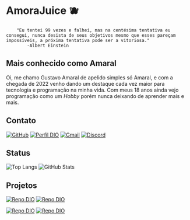 # AmoraJuice 🫐
        "Eu tentei 99 vezes e falhei, mas na centésima tentativa eu consegui, nunca desista de seus objetivos mesmo que esses pareçam impossíveis, a próxima tentativa pode ser a vitoriosa." 
            -Albert Einstein
## Mais conhecido como Amaral
Oi, me chamo Gustavo Amaral de apelido simples só Amaral, e com a chegada de 2022 venho dando um destaque cada vez maior para tecnologia e programação na minha vida. Com meus 18 anos ainda vejo programação como um *Hobby* porém nunca deixando de aprender mais e mais.

## Contato
[![GitHub](https://img.shields.io/badge/GitHub-000?style=for-the-badge&logo=github&logoColor=fff)](https://github.com/AmoraJuice)
[![Perfil DIO](https://img.shields.io/badge/DIO-000?style=for-the-badge&logo=dio)](https://www.dio.me/users/gustavoamaraldcruz/)
[![Gmail](https://img.shields.io/badge/Gmail-000?style=for-the-badge&logo=gmail&logoColor=fff)](gustavoamaraldcruz@gmail.com)
[![Discord](https://img.shields.io/badge/Discord-000?style=for-the-badge&logo=discord&logoColor=fff)](amaralfqz)

## Status
![Top Langs](https://github-readme-stats-git-masterrstaa-rickstaa.vercel.app/api/top-langs/?username=AmoraJuice&bg_color=000&border_color=ffff00&title_color=00ffff&text_color=ffff00)
![GitHub Stats](https://github-readme-stats.vercel.app/api?username=AmoraJuice&theme=transparent&bg_color=000&border_color=0000ff&show_icons=true&icon_color=0080ff&title_color=8000ff&text_color=FFF)


## Projetos
[![Repo DIO](https://github-readme-stats.vercel.app/api/pin/?username=elidianaandrade&repo=dio-lab-open-source&bg_color=000&border_color=E94D5F&show_icons=true&icon_color=30A3DC&title_color=30A3DC&text_color=FFF)](https://github.com/elidianaandrade/dio-lab-open-source)
[![Repo DIO](https://github-readme-stats.vercel.app/api/pin/?username=AmoraJuice&repo=Java-GerenciamentoDBiblioteca-Project&bg_color=000&border_color=30A3DC&show_icons=true&icon_color=30A3DC&title_color=E94D5F&text_color=FFF)](https://github.com/AmoraJuice/Java-GerenciamentoDBiblioteca-Project.git)

[![Repo DIO](https://github-readme-stats.vercel.app/api/pin/?username=AmoraJuice&repo=Projeto-ConversorTemperatura-Python&bg_color=000&border_color=30A3DC&show_icons=true&icon_color=30A3DC&title_color=E94D5F&text_color=FFF)](https://github.com/AmoraJuice/Projeto-ConversorTemperatura-Python.git)
[![Repo DIO](https://github-readme-stats.vercel.app/api/pin/?username=AmoraJuice&repo=Projeto-SiteDcompras-Java-Html&bg_color=000&border_color=E94D5F&show_icons=true&icon_color=30A3DC&title_color=30A3DC&text_color=FFF)](https://github.com/AmoraJuice/Projeto-SiteDcompras-Java-Html.git)